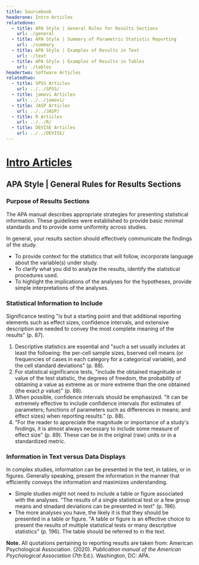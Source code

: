 ```yaml
---
title: Sourcebook
headerone: Intro Articles
relatedone:
  - title: APA Style | General Rules for Results Sections
    url: ./general
  - title: APA Style | Summary of Parametric Statistic Reporting
    url: ./summary
  - title: APA Style | Examples of Results in Text
    url: ./text
  - title: APA Style | Examples of Results in Tables
    url: ./tables
headertwo: Software Articles
relatedtwo:
  - title: SPSS Articles
    url: ../../SPSS/
  - title: jamovi Articles
    url: ../../jamovi/
  - title: JASP Articles
    url: ../../JASP/
  - title: R Articles
    url: ../../R/
  - title: DEVISE Articles
    url: ../../DEVISE/
---
```


# [Intro Articles](../index.md)

## APA Style | General Rules for Results Sections

### Purpose of Results Sections

The APA manual describes appropriate strategies for presenting statistical information. These guidelines were established to provide basic minimal standards and to provide some uniformity across studies.

In general, your results section should effectively communicate the findings of the study. 

- To provide context for the statistics that will follow, incorporate language about the variable(s) under study. 
- To clarify what you did to analyze the results, identify the statistical procedures used.
- To highlight the implications of the analyses for the hypotheses, provide simple interpretations of the analyses.

### Statistical Information to Include

Significance testing "is but a starting point and that additional reporting elements such as effect sizes, confidence intervals, and extensive description are needed to convey the most complete meaning of the results" (p. 87).

1. Descriptive statistics are essential and "such a set usually includes at least the following: the per-cell sample sizes, bserved cell means (or frequencies of cases in each category for a categorical variable), and the cell standard deviations" (p. 88).
2. For statistical significance tests, "include the obtained magnitude or value of the test statistic, the degrees of freedom, the probability of obtaining a value as extreme as or more extreme than the one obtained (the exact *p* value)" (p. 88).
3. When possible, confidence intervals should be emphasized. "It can be extremely effective to include confidence intervals (for estimates of parameters; functions of parameters such as differences in means; and effect sizes) when reporting results." (p. 88).
4. "For the reader to appreciate the magnitude or importance of a study's findings, it is almost always necessary to include some measure of effect size" (p. 89). These can be in the original (raw) units or in a standardized metric.

### Information in Text versus Data Displays 

In complex studies, information can be presented in the text, in tables, or in figures. Generally speaking, present the information in the manner that efficiently conveys the information and maximizes understanding.

- Simple studies might not need to include a table or figure associated with the analyses. "The results of a single statistical test or a few group means and stnadard deviations can be presented in text" (p. 196).
- The more analyses you have, the likely it is that they should be presented in a table or figure. "A table or figure is an effective choice to present the results of multiple statistical tests or many descriptive statistics" (p. 196). The table should be referred to in the text.

**Note.** All quotations pertaining to reporting results are taken from: American Psychological Association. (2020). *Publication manual of the American Psychological Association* (7th Ed.). Washington, DC: APA.
